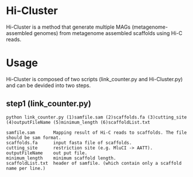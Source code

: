# Hi-Cluster
Hi-Cluster is a method that generate multiple MAGs (metagenome-assembled genomes) from metagenome assembled scaffolds using Hi-C reads.

# Usage

Hi-Cluster is composed of two scripts (link_counter.py and Hi-Cluster.py) and can be devided into two steps.

## step1 (link_counter.py)
```
python link_counter.py (1)samfile.sam (2)scaffolds.fa (3)cutting_site (4)outputFileName (5)minimum_length (6)scaffoldList.txt

samfile.sam       Mapping result of Hi-C reads to scaffolds. The file should be sam format.
scaffolds.fa      input fasta file of scaffolds.
cutting_site      restriction site (e.g. MluCI -> AATT).
outputFileName    out put file.
minimum_length    minimum scaffold length.
scaffoldList.txt  header of samfile. (which contain only a scaffold name per line.)
```
